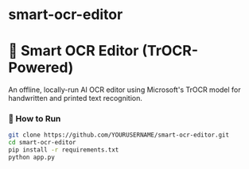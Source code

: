 # smart-ocr-editor
# 📝 Smart OCR Editor (TrOCR-Powered)

An offline, locally-run AI OCR editor using Microsoft's TrOCR model for handwritten and printed text recognition.

### 🚀 How to Run
```bash
git clone https://github.com/YOURUSERNAME/smart-ocr-editor.git
cd smart-ocr-editor
pip install -r requirements.txt
python app.py
